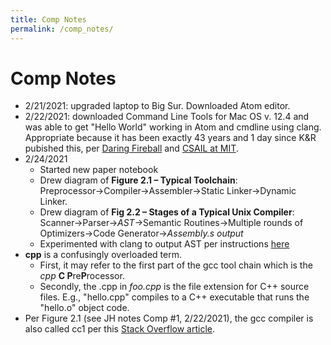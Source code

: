 ```yaml
---
title: Comp Notes
permalink: /comp_notes/
---
```


# Comp Notes
* 2/21/2021: upgraded laptop to Big Sur. Downloaded Atom editor.
* 2/22/2021: downloaded Command Line Tools for Mac OS v. 12.4 and was able to get "Hello World" working in Atom and cmdline using clang. Appropriate because it has been exactly 43 years and 1 day since K&R pubished this, per [Daring Fireball](https://daringfireball.net/linked/2021/02/23/hello-world) and [CSAIL at MIT](https://twitter.com/MIT_CSAIL/status/1363875135191678984).
* 2/24/2021
	* Started new paper notebook
	* Drew diagram of **Figure 2.1 – Typical Toolchain**: Preprocessor&#8594;Compiler&#8594;Assembler&#8594;Static Linker&#8594;Dynamic Linker.
	* Drew diagram of **Fig 2.2 – Stages of a Typical Unix Compiler**: Scanner&#8594;Parser&#8594;*AST*&#8594;Semantic Routines&#8594;Multiple rounds of Optimizers&#8594;Code Generator&#8594;*Assembly.s output* 
	* Experimented with clang to output AST per instructions [here](https://bastian.rieck.me/blog/posts/2015/baby_steps_libclang_ast/)
* **cpp** is a confusingly overloaded term. 
	* First, it may refer to the first part of the gcc tool chain which is the *cpp* **C P**re**P**rocessor. 
	* Secondly,  the .cpp in *foo.cpp* is the file extension for C++ source files. E.g., "hello.cpp" compiles to a C++ executable that runs the "hello.o" object code.
* Per Figure 2.1 (see JH notes Comp #1, 2/22/2021), the gcc compiler is also called cc1 per this [Stack Overflow article](https://stackoverflow.com/questions/63561353/is-gcc-a-compiler-or-is-it-a-collection-of-tools-for-the-compilation-process).
